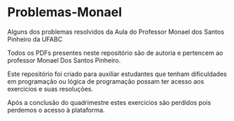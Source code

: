 # Problemas-Monael
Alguns dos problemas resolvidos da Aula do Professor Monael dos Santos Pinheiro da UFABC

Todos os PDFs presentes neste repositório são de autoria e pertencem ao professor Monael Dos Santos Pinheiro. 

Este repositório foi criado para auxiliar estudantes que tenham dificuldades em programação ou lógica de programação possam ter acesso aos 
exercicios e suas resoluções. 

Após a conclusão do quadrimestre estes exercicios são perdidos pois perdemos o acesso à plataforma.
